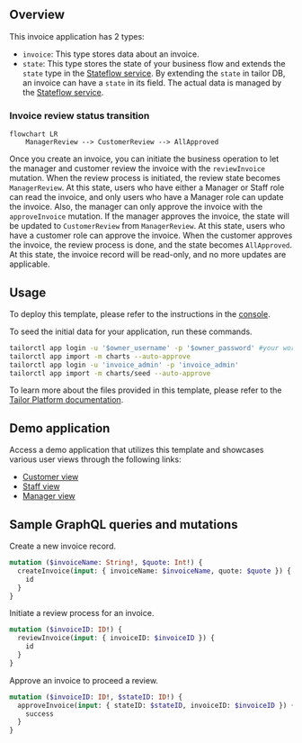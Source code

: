 ## Overview
This invoice application has 2 types:

- `invoice`: This type stores data about an invoice.
- `state`: This type stores the state of your business flow and extends the `state` type in the [Stateflow service](https://platform-frontend-services-docs.vercel.app/guides/stateflow). By extending the `state` in tailor DB, an invoice can have a `state` in its field. The actual data is managed by the [Stateflow service](https://platform-frontend-services-docs.vercel.app/guides/stateflow).


### Invoice review status transition
```mermaid
flowchart LR
    ManagerReview --> CustomerReview --> AllApproved
```
Once you create an invoice, you can initiate the business operation to let the manager and customer review the invoice with the `reviewInvoice` mutation. When the review process is initiated, the review state becomes `ManagerReview`.
At this state, users who have either a Manager or Staff role can read the invoice, and only users who have a Manager role can update the invoice. Also, the manager can only approve the invoice with the `approveInvoice` mutation.
If the manager approves the invoice, the state will be updated to `CustomerReview` from `ManagerReview`. At this state, users who have a customer role can approve the invoice. When the customer approves the invoice, the review process is done, and the state becomes `AllApproved`. At this state, the invoice record will be read-only, and no more updates are applicable.


## Usage
To deploy this template, please refer to the instructions in the [console](https://console.tailor.tech/).

To seed the initial data for your application, run these commands.
```bash
tailorctl app login -u '$owner_username' -p '$owner_password' #your workspace owner name and password
tailorctl app import -m charts --auto-approve
tailorctl app login -u 'invoice_admin' -p 'invoice_admin'
tailorctl app import -m charts/seed --auto-approve
```


To learn more about the files provided in this template, please refer to the [Tailor Platform documentation](https://docs.tailor.tech/).


## Demo application

Access a demo application that utilizes this template and showcases various user views through the following links:

- [Customer view](https://tailorinc.retool.com/embedded/public/bb7736b7-de9c-4f12-beb9-f2f5d5fbc003)
- [Staff view](https://tailorinc.retool.com/embedded/public/d9fbb39c-a495-4fe4-9faf-a49976be6595)
- [Manager view](https://tailorinc.retool.com/embedded/public/5a90ce9c-22a8-4c80-a7ba-3f486eda735d)


## Sample GraphQL queries and mutations

Create a new invoice record.
```graphql
mutation ($invoiceName: String!, $quote: Int!) {
  createInvoice(input: { invoiceName: $invoiceName, quote: $quote }) {
    id
  }
}
```

Initiate a review process for an invoice.
```graphql
mutation ($invoiceID: ID!) {
  reviewInvoice(input: { invoiceID: $invoiceID }) {
    id
  }
}
```

Approve an invoice to proceed a review.
```graphql
mutation ($invoiceID: ID!, $stateID: ID!) {
  approveInvoice(input: { stateID: $stateID, invoiceID: $invoiceID }) {
    success
  }
}
```
